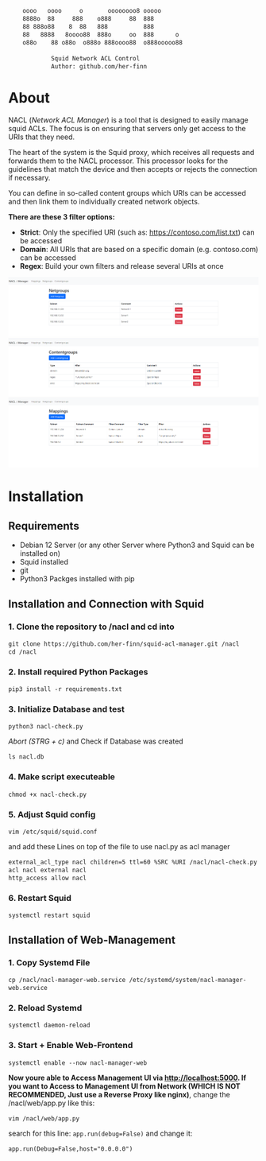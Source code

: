 ```
    oooo   oooo     o       oooooooo8 ooooo       
    8888o  88     888    o888     88  888        
    88 888o88    8  88   888          888        
    88   8888   8oooo88  888o     oo  888      o 
    o88o    88 o88o  o888o 888oooo88  o888ooooo88
        
            Squid Network ACL Control          
            Author: github.com/her-finn 
```
# About
NACL (*Network ACL Manager*) is a tool that is designed to easily manage squid ACLs. The focus is on ensuring that servers only get access to the URIs that they need.

The heart of the system is the Squid proxy, which receives all requests and forwards them to the NACL processor.
This processor looks for the guidelines that match the device and then accepts or rejects the connection if necessary.

You can define in so-called content groups which URIs can be accessed and then link them to individually created network objects.

__There are these 3 filter options:__
- __Strict__: Only the specified URI (such as: https://contoso.com/list.txt) can be accessed
- __Domain__: All URIs that are based on a specific domain (e.g. contoso.com) can be accessed
- __Regex__: Build your own filters and release several URIs at once

![Netgroups](images/netgroups.png "NACL Network-Objects")
![Contentgroups](images/contentgroups.png "NACL URI-Filter Objects")
![Mappings](images/mappings.png "Network-Objects mapped to URI-Filters")

# Installation
## Requirements
- Debian 12 Server (or any other Server where Python3 and Squid can be installed on)
- Squid installed
- git
- Python3 Packges installed with pip
## Installation and Connection with Squid
### 1. Clone the repository to /nacl and cd into
```
git clone https://github.com/her-finn/squid-acl-manager.git /nacl
cd /nacl
```
### 2. Install required Python Packages
```
pip3 install -r requirements.txt
```
### 3. Initialize Database and test
```
python3 nacl-check.py
```
*Abort (STRG + c)*
and Check if Database was created
```
ls nacl.db
```
### 4. Make script executeable
```
chmod +x nacl-check.py
```
### 5. Adjust Squid config
```
vim /etc/squid/squid.conf
```
and add these Lines on top of the file to use nacl.py as acl manager
```
external_acl_type nacl children=5 ttl=60 %SRC %URI /nacl/nacl-check.py
acl nacl external nacl
http_access allow nacl
```
### 6. Restart Squid
```
systemctl restart squid
```

## Installation of Web-Management
### 1. Copy Systemd File
```
cp /nacl/nacl-manager-web.service /etc/systemd/system/nacl-manager-web.service
```
### 2. Reload Systemd
```
systemctl daemon-reload
```
### 3. Start + Enable Web-Frontend
```
systemctl enable --now nacl-manager-web
```

**Now youre able to Access Management UI via [http://localhost:5000](http://localhost:5000). If you want to Access to Management UI from Network (WHICH IS NOT RECOMMENDED, Just use a Reverse Proxy like nginx)**, change the /nacl/web/app.py like this:
```
vim /nacl/web/app.py
```
search for this line: `app.run(debug=False)` and change it:
```
app.run(Debug=False,host="0.0.0.0")
```
   

